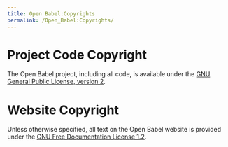 ```yaml
---
title: Open Babel:Copyrights
permalink: /Open_Babel:Copyrights/
---
```


Project Code Copyright
======================

The Open Babel project, including all code, is available under the [GNU General Public License, version 2](http://www.gnu.org/licenses/gpl.html).

Website Copyright
=================

Unless otherwise specified, all text on the Open Babel website is provided under the [GNU Free Documentation License 1.2](http://www.gnu.org/licenses/fdl.html).